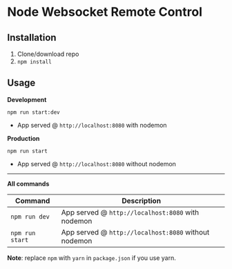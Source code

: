 # Node Websocket Remote Control

## Installation
1. Clone/download repo
2. `npm install`

## Usage
**Development**

`npm run start:dev`

* App served @ `http://localhost:8080` with nodemon

**Production**

`npm run start`

* App served @ `http://localhost:8080` without nodemon

---

**All commands**

Command | Description
--- | ---
`npm run dev` | App served @ `http://localhost:8080` with nodemon
`npm run start` | App served @ `http://localhost:8080` without nodemon

**Note**: replace `npm` with `yarn` in `package.json` if you use yarn.
